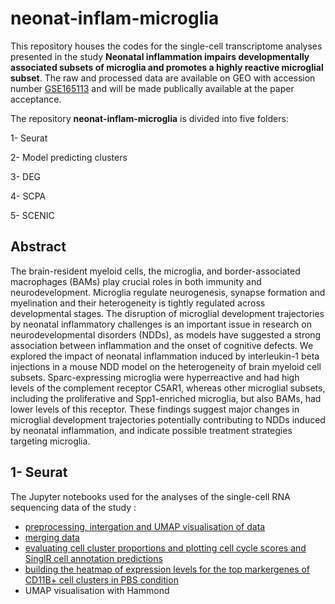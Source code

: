 # neonat-inflam-microglia


This repository houses the codes for the single-cell transcriptome analyses presented in the study **Neonatal inflammation impairs developmentally associated subsets of microglia and promotes a highly reactive microglial subset**. The raw and processed data are available on GEO with accession number [GSE165113](https://www.ncbi.nlm.nih.gov/geo/query/acc.cgi?acc=GSE165113) and will be made publically available at the paper acceptance. 

The repository **neonat-inflam-microglia** is divided into five folders: 

1- Seurat

2- Model predicting clusters 

3- DEG

4- SCPA

5- SCENIC


## Abstract

The brain-resident myeloid cells, the microglia, and border-associated macrophages (BAMs) play crucial roles in both immunity and neurodevelopment. Microglia regulate neurogenesis, synapse formation and myelination and their heterogeneity is tightly regulated across developmental stages. The disruption of microglial development trajectories by neonatal inflammatory challenges is an important issue in research on neurodevelopmental disorders (NDDs), as models have suggested a strong association between inflammation and the onset of cognitive defects. We explored the impact of neonatal inflammation induced by interleukin-1 beta injections in a mouse NDD model on the heterogeneity of brain myeloid cell subsets. Sparc-expressing microglia were hyperreactive and had high levels of the complement receptor C5AR1, whereas other microglial subsets, including the proliferative and Spp1-enriched microglia, but also BAMs, had lower levels of this receptor. These findings suggest major changes in microglial development trajectories potentially contributing to NDDs induced by neonatal inflammation, and indicate possible treatment strategies targeting microglia.

## 1- Seurat
The Jupyter notebooks used for the analyses of the single-cell RNA sequencing data of the study :
- [preprocessing, intergation and UMAP visualisation of data](https://github.com/Goultard59/microglia_paper_2024/blob/main/Seurat/microglia_preprocess.ipynb)
- [merging data](https://github.com/Goultard59/microglia_paper_2024/blob/main/Seurat/merge_data.ipynb)
- [evaluating cell cluster proportions and plotting cell cycle scores and SinglR cell annotation predictions](https://github.com/Goultard59/microglia_paper_2024/blob/main/Seurat/main_plot.ipynb)
- [building the heatmap of expression levels for the top markergenes of CD11B+ cell clusters in PBS condition](https://github.com/Goultard59/microglia_paper_2024/blob/main/Seurat/microglia_HeatMap.ipynb)
- UMAP visualisation with Hammond  


